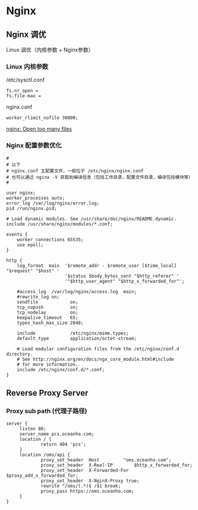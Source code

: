 # Nginx

## Nginx 调优

Linux 调优（内核参数 + Nginx参数）

### Linux 内核参数

/etc/sysctl.conf

``` shell
fs.nr_open = 
fs.file-max = 
```

nginx.conf

``` shell
worker_rlimit_nofile 30000;
```

[nginx: Open too many files](https://www.cyberciti.biz/faq/linux-unix-nginx-too-many-open-files/)

### Nginx 配置参数优化

``` shell
#
# 以下
# nginx.conf 主配置文件，一般位于 /etc/nginx/nginx.conf
# 也可以通过 nginx -V 获取到编译信息（包括工作目录，配置文件目录，编译包括模块等）
#

user nginx;
worker_processes auto;
error_log /var/log/nginx/error.log;
pid /run/nginx.pid;

# Load dynamic modules. See /usr/share/doc/nginx/README.dynamic.
include /usr/share/nginx/modules/*.conf;

events {
    worker_connections 65535;
    use epoll;
}

http {
    log_format  main  '$remote_addr - $remote_user [$time_local] "$request" "$host" '
                      '$status $body_bytes_sent "$http_referer" '
                      '"$http_user_agent" "$http_x_forwarded_for"';

    #access_log  /var/log/nginx/access.log  main;
    #rewrite_log on;
    sendfile            on;
    tcp_nopush          on;
    tcp_nodelay         on;
    keepalive_timeout   65;
    types_hash_max_size 2048;

    include             /etc/nginx/mime.types;
    default_type        application/octet-stream;

    # Load modular configuration files from the /etc/nginx/conf.d directory.
    # See http://nginx.org/en/docs/ngx_core_module.html#include
    # for more information.
    include /etc/nginx/conf.d/*.conf;
}
```

## Reverse Proxy Server

### Proxy sub path (代理子路径)

``` shell
server {
     listen 80;
     server_name pcs.oceanho.com;
     location / {
             return 404 'pcs';
     }
     location /oms/api {
             proxy_set_header  Host        	"oms.oceanho.com";
             proxy_set_header  X-Real-IP        $http_x_forwarded_for;
             proxy_set_header  X-Forwarded-For  $proxy_add_x_forwarded_for;
             proxy_set_header  X-NginX-Proxy true;
             rewrite ^/oms/(.*)$ /$1 break;
             proxy_pass https://oms.oceanho.com;
     }
}
```
